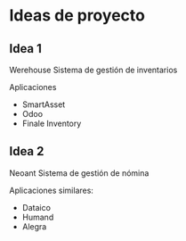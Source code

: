 # Ideas de proyecto

## Idea 1
Werehouse
Sistema de gestión de inventarios

Aplicaciones 
- SmartAsset
- Odoo
- Finale Inventory

## Idea 2
Neoant
Sistema de gestión de nómina

Aplicaciones similares:

- Dataico
- Humand
- Alegra

